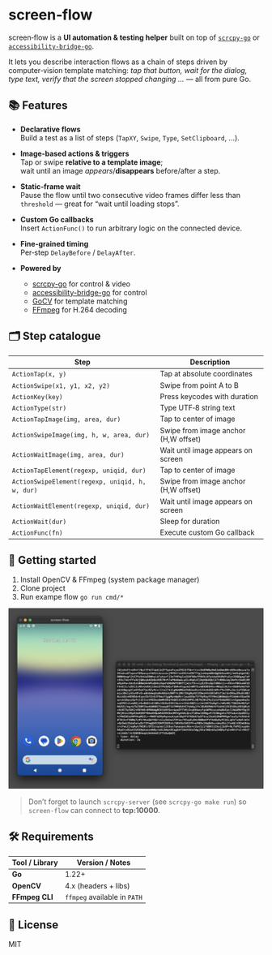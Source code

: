 # screen‑flow

screen‑flow is a **UI automation & testing helper** built on top of [`scrcpy‑go`](https://github.com/merzzzl/scrcpy-go) or [`accessibility-bridge-go`](https://github.com/merzzzl/accessibility-bridge-go).  

It lets you describe interaction flows as a chain of steps driven by
computer‑vision template matching: *tap that button, wait for the dialog,
type text, verify that the screen stopped changing …* — all from pure Go.

## 📚  Features

- **Declarative flows**  
  Build a test as a list of steps (`TapXY`, `Swipe`, `Type`, `SetClipboard`, …).

- **Image‑based actions & triggers**  
  Tap or swipe **relative to a template image**;  
  wait until an image *appears*/**disappears** before/after a step.

- **Static‑frame wait**  
  Pause the flow until two consecutive video frames differ less than
  `threshold` — great for “wait until loading stops”.

- **Custom Go callbacks**  
  Insert `ActionFunc()` to run arbitrary logic on the connected device.

- **Fine‑grained timing**  
  Per‑step `DelayBefore` / `DelayAfter`.

- **Powered by**  
  - [scrcpy-go](https://github.com/merzzzl/scrcpy-go) for control & video
  - [accessibility-bridge-go](https://github.com/merzzzl/accessibility-bridge-go) for control 
  - [GoCV](https://gocv.io/) for template matching  
  - [FFmpeg](https://ffmpeg.org/) for H.264 decoding

## 🗂  Step catalogue

| Step                                           | Description                                |
| ---------------------------------------------- | ------------------------------------------ |
| `ActionTap(x, y)`                              | Tap at absolute coordinates                |
| `ActionSwipe(x1, y1, x2, y2)`                  | Swipe from point A to B                    |
| `ActionKey(key)`                               | Press keycodes with duration               |
| `ActionType(str)`                              | Type UTF‑8 string text                     |
| `ActionTapImage(img, area, dur)`               | Tap to center of image                     |
| `ActionSwipeImage(img, h, w, area, dur)`       | Swipe from image anchor (H,W offset)       |
| `ActionWaitImage(img, area, dur)`              | Wait until image appears on screen         |
| `ActionTapElement(regexp, uniqid, dur)`        | Tap to center of image                     |
| `ActionSwipeElement(regexp, uniqid, h, w, dur)`| Swipe from image anchor (H,W offset)       |
| `ActionWaitElement(regexp, uniqid, dur)`       | Wait until image appears on screen         |
| `ActionWait(dur)`                              | Sleep for duration                         |
| `ActionFunc(fn)`                               | Execute custom Go callback                 |

## 🚀  Getting started

1) Install OpenCV & FFmpeg (system package manager)
2) Clone project
3) Run exampe flow ```go run cmd/*```

![screenshot](README.png)

> Don’t forget to launch `scrcpy-server` (see `scrcpy-go make run`)
> so `screen‑flow` can connect to **tcp:10000**.

## 🛠  Requirements

| Tool / Library     | Version / Notes                                         |
| ------------------ | ------------------------------------------------------- |
| **Go**             | 1.22+                                                   |
| **OpenCV**         | 4.x (headers + libs)                                    |
| **FFmpeg CLI**     | `ffmpeg` available in `PATH`                            |

## 📄  License

MIT
